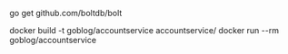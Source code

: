go get github.com/boltdb/bolt

docker build -t goblog/accountservice accountservice/
docker run --rm goblog/accountservice

